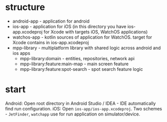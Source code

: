 # structure 
- android-app - application for android
- ios-app - application for iOS (in this directory you have ios-app.xcodeproj for Xcode with targets iOS, WatchOS applications)
- watchos-app - kotlin sources of application for WatchOS. target for Xcode contains in ios-app.xcodeproj
- mpp-library - multiplatform library with shared logic across android and ios apps
  - mpp-library:domain - entities, repositories, network api
  - mpp-library:feature:main-map - main screen feature
  - mpp-library:feature:spot-search - spot search feature logic

# start
Android: Open root directory in Android Studio / IDEA - IDE automatically find run configuration.
iOS: Open `ios-app/ios-app.xcodeproj`. Two schemes - `JetFinder`, `watchapp` use for run application on simulator/device.
